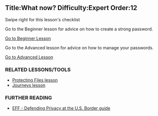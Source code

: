 Title:What now?
Difficulty:Expert
Order:12
---
<p>Swipe right for this lesson's checklist</p><p>Go to the Beginner lesson for advice on how to create a strong password.</p><a href="umbrella://lesson/passwords/0" class="button green">Go to Beginner Lesson</a><p>Go to the Advanced lesson for advice on how to manage your passwords.</p><a href="umbrella://lesson/passwords/1" class="button yellow">Go to Advanced Lesson</a><h3>RELATED LESSONS/TOOLS</h3><p><ul><li><a href="umbrella://lesson/protecting-files">Protecting Files lesson</a></li><li><a href="umbrella://lesson/journeys">Journeys lesson</a></li></ul> </p><h3>FURTHER READING</h3><p><ul><li><a href="https://www.eff.org/wp/defending-privacy-us-border-guide-travelers-carrying-digital-devices">EFF - Defending Privacy at the U.S. Border guide</a></li></ul></p>